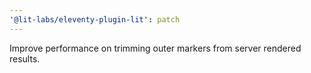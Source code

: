 ```yaml
---
'@lit-labs/eleventy-plugin-lit': patch
---
```


Improve performance on trimming outer markers from server rendered results.
